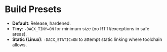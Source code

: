 # Build Presets
- **Default**: Release, hardened.
- **Tiny**: `-DACX_TINY=ON` for minimum size (no RTTI/exceptions in safe areas).
- **Static (Linux)**: `-DACX_STATIC=ON` to attempt static linking where toolchain allows.
